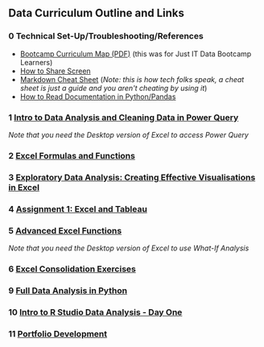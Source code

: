 ## Data Curriculum Outline and Links

### 0 Technical Set-Up/Troubleshooting/References
  - [Bootcamp Curriculum Map (PDF)](./Just_IT_Skills_Bootcamp_in_Data_Technician_Curriculum.pdf) (this was for Just IT Data Bootcamp Learners)
  - [How to Share Screen](./How_to_Share_Screen.md)
  - [Markdown Cheat Sheet](https://github.com/lifeparticle/Markdown-Cheatsheet) (*Note: this is how tech folks speak, a cheat sheet is just a guide and you aren't cheating by using it*)
  - [How to Read Documentation in Python/Pandas](https://learncodethehardway.com/blog/25-how-to-read-programmer-documentation/)
### 1 [Intro to Data Analysis and Cleaning Data in Power Query](./01%20Intro%20to%20Data%20Analysis%20and%20Excel) 
*Note that you need the Desktop version of Excel to access Power Query*
### 2 [Excel Formulas and Functions](.n/02%20Excel%20Formulas%20and%20Functions)
### 3 [Exploratory Data Analysis: Creating Effective Visualisations in Excel](./03%20Data%20Visualisations%20in%20Excel)
### 4 [Assignment 1: Excel and Tableau](.04%20Assignment1)
### 5 [Advanced Excel Functions](05%20Advanced_Excel_Functions)
*Note that you need the Desktop version of Excel to use What-If Analysis*
### 6 [Excel Consolidation Exercises](./06%20Excel_Consolidation_Exercises)
### 9 [Full Data Analysis in Python](./09%20Python%20Data%20Analysis)
### 10 [Intro to R Studio Data Analysis - Day One](./10%20R%20Studio%20Data%20Analysis)
### 11 [Portfolio Development](./11_Portfolio_Development)


